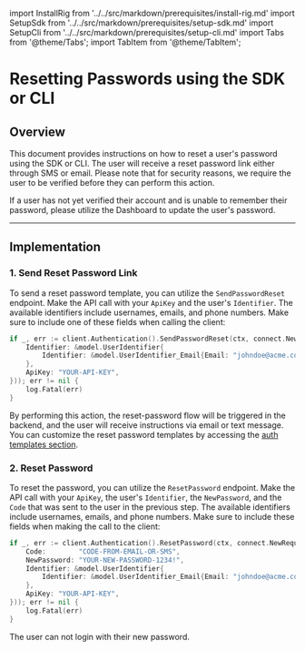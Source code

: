 

import InstallRig from '../../src/markdown/prerequisites/install-rig.md'
import SetupSdk from '../../src/markdown/prerequisites/setup-sdk.md'
import SetupCli from '../../src/markdown/prerequisites/setup-cli.md'
import Tabs from '@theme/Tabs';
import TabItem from '@theme/TabItem';

# Resetting Passwords using the SDK or CLI
## Overview
This document provides instructions on how to reset a user's password using the SDK or CLI. The user will receive a reset password link either through SMS or email. Please note that for security reasons, we require the user to be verified before they can perform this action.

If a user has not yet verified their account and is unable to remember their password, please utilize the Dashboard to update the user's password.

<hr class="solid" />

## Implementation
### 1. Send Reset Password Link
To send a reset password template, you can utilize the `SendPasswordReset` endpoint. Make the API call with your `ApiKey` and the user's `Identifier`. The available identifiers include usernames, emails, and phone numbers. Make sure to include one of these fields when calling the client:

<Tabs>
<TabItem value="go" label="Golang SDK">

```go
if _, err := client.Authentication().SendPasswordReset(ctx, connect.NewRequest(&authentication.SendPasswordResetRequest{
    Identifier: &model.UserIdentifier{
        Identifier: &model.UserIdentifier_Email{Email: "johndoe@acme.com"},
    },
    ApiKey: "YOUR-API-KEY",
})); err != nil {
    log.Fatal(err)
}
```
</TabItem>
</Tabs>

By performing this action, the reset-password flow will be triggered in the backend, and the user will receive instructions via email or text message. You can customize the reset password templates by accessing the [auth templates section](/auth/auth-templates).

### 2. Reset Password
To reset the password, you can utilize the `ResetPassword` endpoint. Make the API call with your `ApiKey`, the user's `Identifier`, the `NewPassword`, and the `Code` that was sent to the user in the previous step. The available identifiers include usernames, emails, and phone numbers. Make sure to include these fields when making the call to the client:
<Tabs>
<TabItem value="go" label="Golang SDK">

```go
if _, err := client.Authentication().ResetPassword(ctx, connect.NewRequest(&authentication.ResetPasswordRequest{
    Code:        "CODE-FROM-EMAIL-OR-SMS",
    NewPassword: "YOUR-NEW-PASSWORD-1234!",
    Identifier: &model.UserIdentifier{
        Identifier: &model.UserIdentifier_Email{Email: "johndoe@acme.com"},
    },
    ApiKey: "YOUR-API-KEY",
})); err != nil {
    log.Fatal(err)
}
```
</TabItem>
</Tabs>

The user can not login with their new password.